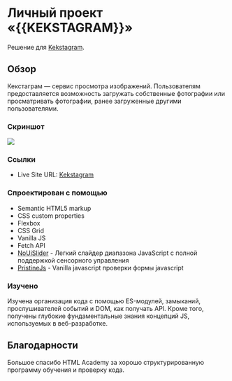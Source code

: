 # Личный проект «{{KEKSTAGRAM}}»

Решение для [Kekstagram](https://kekstagram-app.netlify.app/).

## Обзор

Кекстаграм — сервис просмотра изображений. Пользователям предоставляется возможность загружать собственные фотографии или просматривать фотографии, ранее загруженные другими пользователями.

### Скриншот

![](./screenshot.jpg)

### Ссылки

- Live Site URL: [Kekstagram](https://kekstagram-app.netlify.app/)

### Спроектирован с помощью

- Semantic HTML5 markup
- CSS custom properties
- Flexbox
- CSS Grid
- Vanilla JS
- Fetch API
- [NoUiSlider](https://refreshless.com/nouislider/) - Легкий слайдер диапазона JavaScript с полной поддержкой сенсорного управления
- [PristineJs](https://pristine.js.org/) - Vanilla javascript проверки формы javascript

### Изучено

Изучена организация кода с помощью ES-модулей, замыканий, прослушивателей событий и DOM, как получать API. Кроме того, получены глубокие фундаментальные знания концепций JS, используемых в веб-разработке.

## Благодарности

Большое спасибо HTML Academy за хорошо структурированную программу обучения и проверку кода.


